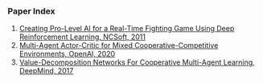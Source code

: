 ### Paper Index

1. [Creating Pro-Level AI for a Real-Time Fighting Game Using Deep Reinforcement Learning, NCSoft, 2011](https://github.com/hong-sh/reinforcement_learning_paper_review/blob/main/Creating%20Pro-Level%20AI%20for%20a%20Real-Time%20Fighting%20Game%20Using%20Deep%20Reinforcement%20Learning.md)
2. [Multi-Agent Actor-Critic for Mixed Cooperative-Competitive Environments, OpenAI, 2020](https://github.com/hong-sh/reinforcement_learning_paper_review/blob/main/Multi-Agent%20Actor-Critic%20for%20Mixed%20Cooperative-Competitive%20Environments.md)
3. [Value-Decomposition Networks For Cooperative Multi-Agent Learning, DeepMind, 2017](https://github.com/hong-sh/reinforcement_learning_paper_review/blob/main/Value-Decomposition%20Networks%20For%20Cooperative%20Multi-Agent%20Learning.md)
